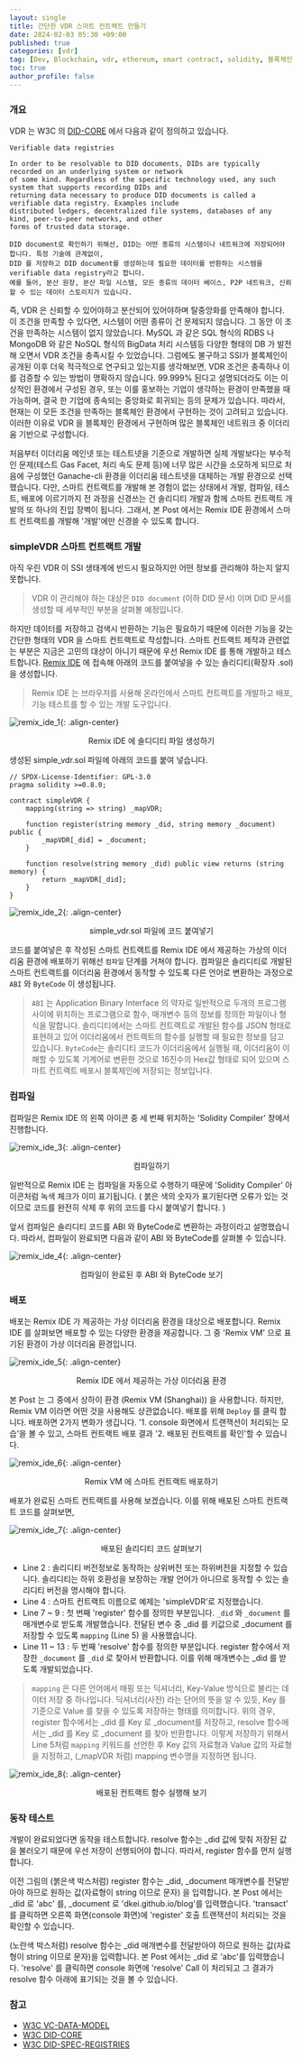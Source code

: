 ```yaml
---
layout: single
title: 간단한 VDR 스마트 컨트랙트 만들기
date: 2024-02-03 05:30 +09:00
published: true
categories: [vdr]
tag: [Dev, Blockchain, vdr, ethereum, smart contract, solidity, 블록체인, 이더리움, 스마트 컨트랙트, 솔리디티, SSI, DID]
toc: true
author_profile: false
---
```


### 개요

VDR 는 W3C 의 [DID-CORE][DID-CORE] 에서 다음과 같이 정의하고 있습니다. 

```
Verifiable data registries

In order to be resolvable to DID documents, DIDs are typically recorded on an underlying system or network 
of some kind. Regardless of the specific technology used, any such system that supports recording DIDs and 
returning data necessary to produce DID documents is called a verifiable data registry. Examples include 
distributed ledgers, decentralized file systems, databases of any kind, peer-to-peer networks, and other 
forms of trusted data storage.

DID document로 확인하기 위해선, DID는 어떤 종류의 시스템이나 네트워크에 저장되어야 합니다. 특정 기술에 관계없이, 
DID 를 저장하고 DID document를 생성하는데 필요한 데이터를 반환하는 시스템을 verifiable data registry라고 합니다. 
예를 들어, 분산 원장, 분산 파일 시스템, 모든 종류의 데이터 베이스, P2P 네트워크, 신뢰할 수 있는 데이터 스토리지가 있습니다.
```

즉, VDR 은 신뢰할 수 있어야하고 분산되어 있어야하며 탈중앙화를 만족해야 합니다. 이 조건을 만족할 수 있다면, 시스템이 어떤 종류이 건 문제되지 않습니다. 
그 동안 이 조건을 만족하는 시스템이 없지 않았습니다. MySQL 과 같은 SQL 형식의 RDBS 나 MongoDB 와 같은 NoSQL 형식의 BigData 처리 시스템등 다양한 형태의 DB 가 발전해 오면서 VDR 조건을 충족시킬 수 있었습니다.
그럼에도 불구하고 SSI가 블록체인이 공개된 이후 더욱 적극적으로 연구되고 있는지를 생각해보면, VDR 조건은 충족하나 이를 검증할 수 있는 방법이 명확하지 않습니다. 99.999% 된다고 설명되더라도 이는 이상적인 환경에서 구성된 경우, 또는 이를 홍보하는 기업이 생각하는 환경이 만족했을 때 가능하며, 결국 한 기업에 종속되는 중앙화로 회귀되는 등의 문제가 있습니다. 따라서, 현재는 이 모든 조건을 만족하는 블록체인 환경에서 구현하는 것이 고려되고 있습니다. 이러한 이유로 VDR 을 블록체인 환경에서 구현하며 많은 블록체인 네트워크 중 이더리움 기반으로 구성합니다. 

처음부터 이더리움 메인넷 또는 테스트넷을 기준으로 개발하면 실제 개발보다는 부수적인 문제(테스트 Gas Facet, 처리 속도 문제 등)에 너무 많은 시간을 소모하게 되므로 처음에 구성했던 Ganache-cli 환경을 이더리움 테스트넷을 대체하는 개발 환경으로 선택했습니다. 
다만, 스마트 컨트랙트를 개발해 본 경험이 없는 상태에서 개발, 컴파일, 테스트, 배포에 이르기까지 전 과정을 신경쓰는 건 솔리디티 개발과 함께 스마트 컨트랙트 개발의 또 하나의 진입 장벽이 됩니다. 
그래서, 본 Post 에서는 Remix IDE 환경에서 스마트 컨트랙트를 개발해 '개발'에만 신경쓸 수 있도록 합니다. 

### simpleVDR 스마트 컨트랙트 개발

아직 우린 VDR 이 SSI 생태계에 반드시 필요하지만 어떤 정보를 관리해야 하는지 알지 못합니다. 

> VDR 이 관리해야 하는 대상은 `DID document` (이하 DID 문서) 이며 DID 문서를 생성할 때 세부적인 부분을 살펴볼 예정입니다.

하지만 데이터를 저장하고 검색시 반환하는 기능은 필요하기 때문에 이러한 기능을 갖는 간단한 형태의 VDR 을 스마트 컨트랙트로 작성합니다. 
스마트 컨트랙트 제작과 관련없는 부분은 지금은 고민의 대상이 아니기 때문에 우선 Remix IDE 를 통해 개발하고 테스트합니다. 
[Remix IDE][Remix IDE] 에 접속해 아래의 코드를 붙여넣을 수 있는 솔리디티(확장자 .sol) 을 생성합니다. 

> Remix IDE 는 브라우저를 사용해 온라인에서 스마트 컨트랙트를 개발하고 배포, 기능 테스트를 할 수 있는 개발 도구입니다. 

![remix_ide_1](/assets/images/2024-02-03-vdr_step1_remix_ide_1.png){: .align-center}
<p style="text-align: center;">Remix IDE 에 솔디디티 파일 생성하기</p>

생성된 simple_vdr.sol 파일에 아래의 코드를 붙여 넣습니다. 

```
// SPDX-License-Identifier: GPL-3.0
pragma solidity >=0.8.0;

contract simpleVDR {
    mapping(string => string) _mapVDR;

    function register(string memory _did, string memory _document) public {
        _mapVDR[_did] = _document;
    }

    function resolve(string memory _did) public view returns (string memory) {
        return _mapVDR[_did];
    }
}
```
![remix_ide_2](/assets/images/2024-02-03-vdr_step1_remix_ide_2.png){: .align-center}
<p style="text-align: center;">simple_vdr.sol 파일에 코드 붙여넣기</p>

코드를 붙여넣은 후 작성된 스마트 컨트랙트를 Remix IDE 에서 제공하는 가상의 이더리움 환경에 배포하기 위해선 `컴파일` 단계를 거쳐야 합니다. 컴파일은 솔리디티로 개발된 스마트 컨트랙트를 이더리움 환경에서 동작할 수 있도록 다른 언어로 변환하는 과정으로 `ABI` 와 `ByteCode` 이 생성됩니다. 

> `ABI` 는 Application Binary Interface 의 약자로 일반적으로 두개의 프로그램 사이에 위치하는 프로그램으로 함수, 매개변수 등의 정보를 정의한 파일이나 형식을 말합니다. 솔리디티에서는 스마트 컨트랙트로 개발된 함수를 JSON 형태로 표현하고 있어 이더리움에서 컨트랙트의 함수를 실행할 때 필요한 정보를 담고 있습니다.
> `ByteCode`는 솔리디티 코드가 이더리움에서 실행될 때, 이더리움이 이해할 수 있도록 기계어로 변환한 것으로 16진수의 Hex값 형태로 되어 있으며 스마트 컨트랙트 배포시 블록체인에 저장되는 정보입니다. 

### 컴파일

컴파일은 Remix IDE 의 왼쪽 아이콘 중 세 번째 위치하는 'Solidity Compiler' 창에서 진행합니다.

![remix_ide_3](/assets/images/2024-02-03-vdr_step1_remix_ide_3.png){: .align-center}
<p style="text-align: center;">컴파일하기</p>


일반적으로 Remix IDE 는 컴파일을 자동으로 수행하기 때문에 'Solidity Compiler' 아이콘처럼 녹색 체크가 이미 표기됩니다.
( 붉은 색의 숫자가 표기된다면 오류가 있는 것이므로 코드를 완전히 삭제 후 위의 코드를 다시 붙여넣기 합니다. )

앞서 컴파일은 솔리디티 코드를 ABI 와 ByteCode로 변환하는 과정이라고 설명했습니다. 따라서, 컴파일이 완료되면 다음과 같이 ABI 와 ByteCode를 살펴볼 수 있습니다. 

![remix_ide_4](/assets/images/2024-02-03-vdr_step1_remix_ide_4.png){: .align-center}
<p style="text-align: center;">컴파일이 완료된 후 ABI 와 ByteCode 보기</p>

### 배포

배포는 Remix IDE 가 제공하는 가상 이더리움 환경을 대상으로 배포합니다. Remix IDE 를 살펴보면 배포할 수 있는 다양한 환경을 제공합니다. 그 중 'Remix VM' 으로 표기된 환경이 가상 이더리움 환경입니다. 

![remix_ide_5](/assets/images/2024-02-03-vdr_step1_remix_ide_5.png){: .align-center}
<p style="text-align: center;">Remix IDE 에서 제공하는 가상 이더리움 환경</p>

본 Post 는 그 중에서 상하이 환경 (Remix VM (Shanghai)) 을 사용합니다. 하지만, Remix VM 이라면 어떤 것을 사용해도 상관없습니다. 
배포를 위해 `Deploy` 를 클릭 합니다. 배포하면 2가지 변화가 생깁니다. 
'1. console 화면에서 트랜잭션이 처리되는 모습'을 볼 수 있고, 스마트 컨트랙트 배포 결과 '2. 배포된 컨트랙트를 확인'할 수 있습니다. 

![remix_ide_6](/assets/images/2024-02-03-vdr_step1_remix_ide_6.png){: .align-center}
<p style="text-align: center;">Remix VM 에 스마트 컨트랙트 배포하기</p>

배포가 완료된 스마트 컨트랙트를 사용해 보겠습니다. 이를 위해 배포된 스마트 컨트랙트 코드를 살펴보면,

![remix_ide_7](/assets/images/2024-02-03-vdr_step1_remix_ide_7.png){: .align-center}
<p style="text-align: center;">배포된 솔리디티 코드 살펴보기</p>

- Line 2 : 솔리디티 버전정보로 동작하는 상위버전 또는 하위버전을 지정할 수 있습니다. 솔리디티는 하위 호환성을 보장하는 개발 언어가 아니므로 동작할 수 있는 솔리디티 버전을 명시해야 합니다.  
- Line 4 : 스마트 컨트랙트 이름으로 예제는 'simpleVDR'로 지정했습니다. 
- Line 7 ~ 9 : 첫 번째 'register' 함수를 정의한 부분입니다. `_did` 와 `_document` 를 매개변수로 받도록 개발했습니다. 전달된 변수 중 _did 를 키값으로 _document 를 저장할 수 있도록 `mapping` (Line 5) 을 사용했습니다. 
- Line 11 ~ 13 : 두 번째 'resolve' 함수를 정의한 부분입니다. register 함수에서 저장한 `_document` 를 `_did` 로 찾아서 반환합니다. 이를 위해 매개변수는 _did 를 받도록 개발되었습니다. 

> `mapping` 은 다른 언어에서 매핑 또는 딕셔너리, Key-Value 방식으로 불리는 데이터 저장 중 하나입니다. 딕셔너리(사전) 라는 단어의 뜻을 알 수 있듯, Key 를 기준으로 Value 를 찾을 수 있도록 저장하는 형태를 의미합니다. 위의 경우, register 함수에서는 _did 를 Key 로 _document를 저장하고, resolve 함수에서는 _did 를 Key 로 _document 를 찾아 반환합니다. 이렇게 저장하기 위해서 Line 5처럼 `mapping` 키워드를 선언한 후 Key 값의 자료형과 Value 값의 자료형을 지정하고, (_mapVDR 처럼) mapping 변수명을 지정하면 됩니다. 

![remix_ide_8](/assets/images/2024-02-03-vdr_step1_remix_ide_8.png){: .align-center}
<p style="text-align: center;">배포된 컨트랙트 함수 실행해 보기</p>

### 동작 테스트

개발이 완료되었다면 동작을 테스트합니다. resolve 함수는 _did 값에 맞춰 저장된 값을 불러오기 때문에 우선 저장이 선행되어야 합니다. 
따라서, register 함수를 먼저 실행합니다. 

이전 그림의 (붉은색 박스처럼) register 함수는 _did, _document 매개변수를 전달받아야 하므로 원하는 값(자료형이 string 이므로 문자) 을 입력합니다. 본 Post 에서는 _did 로 'abc' 를, _document 로 'dkei.github.io/blog'를 입력했습니다. 'transact' 를 클릭하면 오른쪽 화면(console 화면)에 'register' 호출 트랜잭션이 처리되는 것을 확인할 수 있습니다. 

(노란색 박스처럼) resolve 함수는 _did 매개변수를 전달받아야 하므로 원하는 값(자료형이 string 이므로 문자)을 입력합니다. 본 Post 에서는 _did 로 'abc'를 입력했습니다. 'resolve' 를 클릭하면 console 화면에 'resolve' Call 이 처리되고 그 결과가 resolve 함수 아래에 표기되는 것을 볼 수 있습니다. 


### 참고
* [W3C VC-DATA-MODEL](https://www.w3.org/TR/vc-data-model-2.0/)
* [W3C DID-CORE](https://www.w3.org/TR/did-core/)
* [W3C DID-SPEC-REGISTRIES](https://www.w3.org/TR/did-spec-registries/)


[step1_init]: https://keitechnote.github.io/blog/posts/vdr-step1-init/
[VC-DATA-MODEL]: https://www.w3.org/TR/vc-data-model-2.0/
[DID-CORE]: https://www.w3.org/TR/did-core/
[Remix IDE]: https://remix.ethereum.org/
